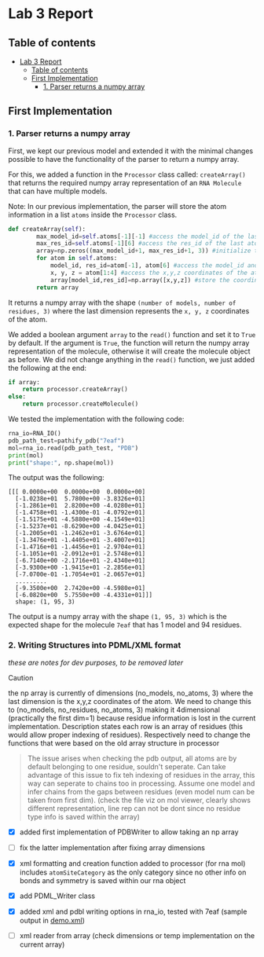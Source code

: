 # Lab 3 Report

## Table of contents

- [Lab 3 Report](#lab-3-report)
  - [Table of contents](#table-of-contents)
  - [First Implementation](#first-implementation)
    - [1. Parser returns a numpy array](#1-parser-returns-a-numpy-array)
  

## First Implementation

### 1. Parser returns a numpy array

First, we kept our previous model and extended it with the minimal changes possible to have the functionality of the parser to return a numpy array. 

For this, we added a function in the `Processor` class called: `createArray()` that returns the required numpy array representation of an `RNA Molecule` that can have multiple models. 

Note: In our previous implementation, the parser will store the atom information in a list `atoms` inside the `Processor` class.

```python
def createArray(self):
        max_model_id=self.atoms[-1][-1] #access the model_id of the last atom 
        max_res_id=self.atoms[-1][6] #access the res_id of the last atom
        array=np.zeros((max_model_id+1, max_res_id+1, 3)) #initialize the array with zeros
        for atom in self.atoms: 
            model_id, res_id=atom[-1], atom[6] #access the model_id and res_id of the atom
            x, y, z = atom[1:4] #access the x,y,z coordinates of the atom
            array[model_id,res_id]=np.array([x,y,z]) #store the coordinates in the array
        return array
```
It returns a numpy array with the shape `(number of models, number of residues, 3)` where the last dimension represents the `x, y, z` coordinates of the atom. 

We added a boolean argument `array` to the `read()` function and set it to `True` by default. If the argument is `True`, the function will return the numpy array representation of the molecule, otherwise it will create the molecule object as before. We did not change anything in the `read()` function, we just added the following at the end:

```python
if array:
    return processor.createArray()
else:         
    return processor.createMolecule() 
```

We tested the implementation with the following code:

```python
rna_io=RNA_IO()
pdb_path_test=pathify_pdb("7eaf")
mol=rna_io.read(pdb_path_test, "PDB")
print(mol)
print("shape:", np.shape(mol))
```

The output was the following:

```
[[[ 0.0000e+00  0.0000e+00  0.0000e+00]
  [-1.0238e+01  5.7800e+00 -3.8326e+01]
  [-1.2861e+01  2.8200e+00 -4.0280e+01]
  [-1.4758e+01 -1.4300e-01 -4.0792e+01]
  [-1.5175e+01 -4.5880e+00 -4.1549e+01]
  [-1.5237e+01 -8.6290e+00 -4.0425e+01]
  [-1.2005e+01 -1.2462e+01 -3.6764e+01]
  [-1.3476e+01 -1.4405e+01 -3.4007e+01]
  [-1.4716e+01 -1.4456e+01 -2.9704e+01]
  [-1.1051e+01 -2.0912e+01 -2.5748e+01]
  [-6.7140e+00 -2.1716e+01 -2.4340e+01]
  [-3.9300e+00 -1.9415e+01 -2.2856e+01]
  [-7.0700e-01 -1.7054e+01 -2.0657e+01]
  .........
  [-9.3500e+00  2.7420e+00 -4.5980e+01]
  [-6.0820e+00  5.7550e+00 -4.4331e+01]]]
  shape: (1, 95, 3)
```

The output is a numpy array with the shape `(1, 95, 3)` which is the expected shape for the molecule `7eaf` that has 1 model and 94 residues.

### 2. Writing Structures into PDML/XML format

_these are notes for dev purposes, to be removed later_

> [!CAUTION]
> the np array is currently of dimensions (no_models, no_atoms, 3) where the last dimension is the x,y,z coordinates of the atom. We need to change this to (no_models, no_residues, no_atoms, 3) making it 4dimensional (practically the first dim=1) because residue information is lost in the current implementation. Description states each row is an array of residues (this would allow proper indexing of residues). Respectively need to change the functions that were based on the old array structure in processor

> The issue arises when checking the pdb output, all atoms are by default belonging to one residue, souldn't seperate. Can take advantage of this issue to fix teh indexing of residues in the array, this way can seperate to chains too in processing. Assume one model and infer chains from the gaps between residues (even model num can be taken from first dim). (check the file viz on mol viewer, clearly shows different representation, line rep can not be dont since no residue type info is saved within the array)



- [x] added first implementation of PDBWriter to allow taking an np array
- [ ] fix the latter implementation after fixing array dimensions
- [x] xml formatting and creation function added to processor (for rna mol) includes `atomSiteCategory` as the only category since no other info on bonds and symmetry is saved within our rna object
- [x] add PDML_Writer class
- [x] added xml and pdbl writing options in rna_io, tested with 7eaf (sample output in [demo.xml](./demo.xml))
- [ ] xml reader from array (check dimensions or temp implementation on the current array)


